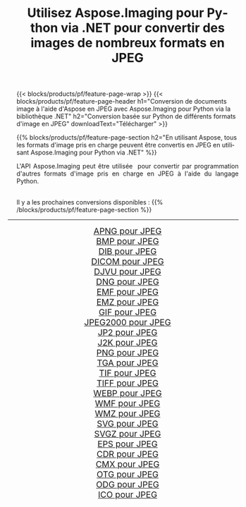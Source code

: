﻿---
title: Utilisez Aspose.Imaging pour Python via .NET pour convertir des images de nombreux formats en JPEG 
weight: 3920
url: /fr/python-net/conversion/to/jpeg 
lang: fr
langdirlevel: 2
locales: zh-hans,ja,it,ru,de,es,fr,nl,id,lt,pl,pt,vi,tr,ko,zh-hant,ar,hi,th,sv,cs,uk,he
description: Vous pouvez utiliser Aspose.Imaging pour Python via la bibliothèque .NET pour convertir une variété de formats en JPEG
---

{{< blocks/products/pf/feature-page-wrap >}}
{{< blocks/products/pf/feature-page-header h1="Conversion de documents image à l'aide d'Aspose en JPEG avec Aspose.Imaging pour Python via la bibliothèque .NET" h2="Conversion basée sur Python de différents formats d'image en JPEG" downloadText="Télécharger" >}}


{{% blocks/products/pf/feature-page-section  h2="En utilisant Aspose, tous les formats d'image pris en charge peuvent être convertis en JPEG en utilisant Aspose.Imaging pour Python via .NET" %}}
<p align=justify>L'API Aspose.Imaging peut être utilisée  pour convertir par programmation d'autres formats d'image pris en charge en JPEG à l'aide du langage Python.</p>
<br/>
Il y a les prochaines conversions disponibles :
{{% /blocks/products/pf/feature-page-section %}}
<div class="container-fluid productfamilypage bg-gray">
    <div class="convertypes bg-gray agp-content section">
        <div class="container">
		<hr style="margin-left:-20px;"/>
		<div class="row other-converters" style="gap: 10px;font-size: 19px;text-align:center;">
		    <div class='col-md-2 other-converter remove-lp remove-rp'><a href="/imaging/fr/python-net/conversion/apng-to-jpeg" style="padding:15px;">APNG pour JPEG</a></div>
<div class='col-md-2 other-converter remove-lp remove-rp'><a href="/imaging/fr/python-net/conversion/bmp-to-jpeg" style="padding:15px;">BMP pour JPEG</a></div>
<div class='col-md-2 other-converter remove-lp remove-rp'><a href="/imaging/fr/python-net/conversion/dib-to-jpeg" style="padding:15px;">DIB pour JPEG</a></div>
<div class='col-md-2 other-converter remove-lp remove-rp'><a href="/imaging/fr/python-net/conversion/dicom-to-jpeg" style="padding:15px;">DICOM pour JPEG</a></div>
<div class='col-md-2 other-converter remove-lp remove-rp'><a href="/imaging/fr/python-net/conversion/djvu-to-jpeg" style="padding:15px;">DJVU pour JPEG</a></div>
<div class='col-md-2 other-converter remove-lp remove-rp'><a href="/imaging/fr/python-net/conversion/dng-to-jpeg" style="padding:15px;">DNG pour JPEG</a></div>
<div class='col-md-2 other-converter remove-lp remove-rp'><a href="/imaging/fr/python-net/conversion/emf-to-jpeg" style="padding:15px;">EMF pour JPEG</a></div>
<div class='col-md-2 other-converter remove-lp remove-rp'><a href="/imaging/fr/python-net/conversion/emz-to-jpeg" style="padding:15px;">EMZ pour JPEG</a></div>
<div class='col-md-2 other-converter remove-lp remove-rp'><a href="/imaging/fr/python-net/conversion/gif-to-jpeg" style="padding:15px;">GIF pour JPEG</a></div>
<div class='col-md-2 other-converter remove-lp remove-rp'><a href="/imaging/fr/python-net/conversion/jpeg2000-to-jpeg" style="padding:15px;">JPEG2000 pour JPEG</a></div>
<div class='col-md-2 other-converter remove-lp remove-rp'><a href="/imaging/fr/python-net/conversion/jp2-to-jpeg" style="padding:15px;">JP2 pour JPEG</a></div>
<div class='col-md-2 other-converter remove-lp remove-rp'><a href="/imaging/fr/python-net/conversion/j2k-to-jpeg" style="padding:15px;">J2K pour JPEG</a></div>
<div class='col-md-2 other-converter remove-lp remove-rp'><a href="/imaging/fr/python-net/conversion/png-to-jpeg" style="padding:15px;">PNG pour JPEG</a></div>
<div class='col-md-2 other-converter remove-lp remove-rp'><a href="/imaging/fr/python-net/conversion/tga-to-jpeg" style="padding:15px;">TGA pour JPEG</a></div>
<div class='col-md-2 other-converter remove-lp remove-rp'><a href="/imaging/fr/python-net/conversion/tif-to-jpeg" style="padding:15px;">TIF pour JPEG</a></div>
<div class='col-md-2 other-converter remove-lp remove-rp'><a href="/imaging/fr/python-net/conversion/tiff-to-jpeg" style="padding:15px;">TIFF pour JPEG</a></div>
<div class='col-md-2 other-converter remove-lp remove-rp'><a href="/imaging/fr/python-net/conversion/webp-to-jpeg" style="padding:15px;">WEBP pour JPEG</a></div>
<div class='col-md-2 other-converter remove-lp remove-rp'><a href="/imaging/fr/python-net/conversion/wmf-to-jpeg" style="padding:15px;">WMF pour JPEG</a></div>
<div class='col-md-2 other-converter remove-lp remove-rp'><a href="/imaging/fr/python-net/conversion/wmz-to-jpeg" style="padding:15px;">WMZ pour JPEG</a></div>
<div class='col-md-2 other-converter remove-lp remove-rp'><a href="/imaging/fr/python-net/conversion/svg-to-jpeg" style="padding:15px;">SVG pour JPEG</a></div>
<div class='col-md-2 other-converter remove-lp remove-rp'><a href="/imaging/fr/python-net/conversion/svgz-to-jpeg" style="padding:15px;">SVGZ pour JPEG</a></div>
<div class='col-md-2 other-converter remove-lp remove-rp'><a href="/imaging/fr/python-net/conversion/eps-to-jpeg" style="padding:15px;">EPS pour JPEG</a></div>
<div class='col-md-2 other-converter remove-lp remove-rp'><a href="/imaging/fr/python-net/conversion/cdr-to-jpeg" style="padding:15px;">CDR pour JPEG</a></div>
<div class='col-md-2 other-converter remove-lp remove-rp'><a href="/imaging/fr/python-net/conversion/cmx-to-jpeg" style="padding:15px;">CMX pour JPEG</a></div>
<div class='col-md-2 other-converter remove-lp remove-rp'><a href="/imaging/fr/python-net/conversion/otg-to-jpeg" style="padding:15px;">OTG pour JPEG</a></div>
<div class='col-md-2 other-converter remove-lp remove-rp'><a href="/imaging/fr/python-net/conversion/odg-to-jpeg" style="padding:15px;">ODG pour JPEG</a></div>
<div class='col-md-2 other-converter remove-lp remove-rp'><a href="/imaging/fr/python-net/conversion/ico-to-jpeg" style="padding:15px;">ICO pour JPEG</a></div>
                </div>
        </div>
    </div>
</div>
<br/>

